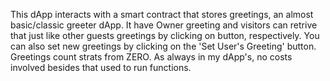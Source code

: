 This dApp interacts with a smart contract that stores greetings, an almost basic/classic greeter dApp.
It have Owner greeting and visitors can retrive that just like other guests greetings by clicking on button, respectively.
You can also set new greetings by clicking on the 'Set User's Greeting' button.
Greetings count strats from ZERO. As always in my dApp's, no costs involved besides that used to run functions.
